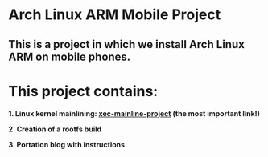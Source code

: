# Arch Linux ARM Mobile Project

## This is a project in which we install Arch Linux ARM on mobile phones.

# This project contains:
**1. Linux kernel mainlining: [xec-mainline-project](https://github.com/ZXlieC/xec-mainline-project) (the most important link!)**

**2. Creation of a rootfs build**

**3. Portation blog with instructions**

